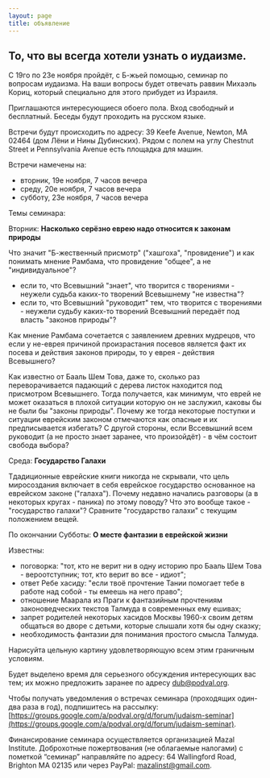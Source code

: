 ```yaml
---
layout: page
title: объявление
---
```


## То, что вы всегда хотели узнать о иудаизме. ##

С 19го по 23е ноября пройдёт, с Б-жьей помощью, семинар по вопросам иудаизма. На ваши вопросы будет
отвечать раввин Михаэль Кориц, который специально для этого прибудет из Израиля.

Приглашаются интересующиеся обоего пола. Вход свободный и бесплатный. Беседы будут проходить на
русском языке.

Встречи будут происходить по адресу: 39 Keefe Avenue, Newton, MA 02464 (дом Лёни и Нины Дубинских).
Рядом с полем на углу Chestnut Street и Pennsylvania Avenue есть площадка для машин.

Встречи намечены на:
* вторник, 19е ноября, 7 часов вечера
* среду, 20е ноября, 7 часов вечера
* субботу, 23е ноября, 7 часов вечера

Темы семинара:

Вторник: **Насколько серёзно еврею надо относится к законам природы**

Что значит "Б-жественный присмотр" ("хашгоха", "провидение") и как понимать мнение Рамбама,
что провидение "общее", а не "индивидуальное"?
- если то, что Всевышний "знает", что творится с творениями - неужели судьба каких-то творений
Всевышнему "не известна"?
- если то, что Всевышний "руководит" тем, что творится с творениями - неужели судьбу каких-то творений
Всевышний передаёт под власть "законов природы"?

Как мнение Рамбама сочетается с заявлением древних мудрецов, что если у не-еврея причиной
произрастания посевов является факт их посева и действия законов природы, то у еврея - действия
Всевышнего?

Как известно от Бааль Шем Това, даже то, сколько раз переворачивается падающий с дерева листок
находится под присмотром Всевышнего. Тогда получается, как минимум, что еврей не может
оказаться в плохой ситуации которую он не заслужил, каковы бы не были бы "законы природы".
Почему же тогда некоторые поступки и ситуации еврейским законом отмечаются как опасные и их
предписывается избегать? С другой стороны, если Вссевышний всем руководит (а не просто знает
заранее, что произойдёт) - в чём состоит свобода выбора?  


Среда: **Государство Галахи**

Тдадиционные еврейские книги никогда не скрывали, что цель миросоздания включает в себя
еврейское государство основанное на еврейском законе ("галаха").
Почему недавно начались разговоры (а в некоторых кругах - паника) по этому поводу?
Что это вообще такое - "государство галахи"? Сравните "государство галахи" с текущим
положением вещей.   

По окончании Субботы: **О месте фантазии в еврейской жизни**

Известны:
- поговорка: "тот, кто не верит ни в одну историю про Бааль Шем Това - вероотступник;
тот, кто верит во все - идиот";
- ответ Ребе хасиду: "если твоё прочтение Тании помогает тебе в работе над собой -
ты емеешь на него право";
- отношение Маарала из Праги к фантазийным прочтениям законоведческих текстов Талмуда
в современных ему ешивах;
- запрет родителей некоторых хасидов Москвы 1960-х своим детям общаться во дворе с
детьми, которые слышали хотя бы одну сказку;
- необходимость фантазии для понимания простого смысла Талмуда.

Нарисуйта цельную картину удовлетворяющую всем этим граничным условиям. 


Будет выделено время для серьезного обсуждения интересующих вас тем; их можно предложить заранее по
адресу dub@podval.org.

Чтобы получать уведомления о встречах семинара (проходящих один-два раза в год), подпишитесь на
рассылку:
[https://groups.google.com/a/podval.org/d/forum/judaism-seminar](https://groups.google.com/a/podval.org/d/forum/judaism-seminar).

Финансирование семинара осуществляется организацией Mazal Institute. Доброхотные пожертвования (не
облагаемые налогами) с пометкой “семинар” направляйте по адресу:
64 Wallingford Road, Brighton MA 02135 или через PayPal: mazalinst@gmail.com.

